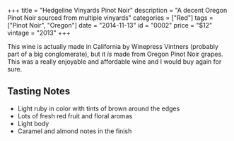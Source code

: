 +++
title = "Hedgeline Vinyards Pinot Noir"
description = "A decent Oregon Pinot Noir sourced from multiple vinyards"
categories = ["Red"]
tags = ["Pinot Noir", "Oregon"]
date = "2014-11-13"
id = "0002"
price = "$12"
vintage = "2013"
+++

This wine is actually made in California by Winepress Vintners (probably part of a big conglomerate), but it _is_ made from Oregon Pinot Noir grapes. This was a really enjoyable and affordable wine and I would buy again for sure.

## Tasting Notes

- Light ruby in color with tints of brown around the edges
- Lots of fresh red fruit and floral aromas
- Light body
- Caramel and almond notes in the finish
